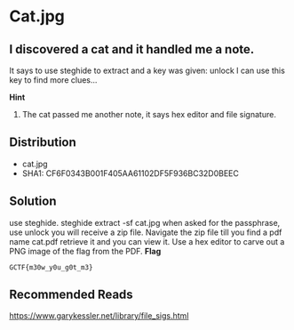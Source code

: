 # Cat.jpg
## I discovered a cat and it handled me a note.
It says to use steghide to extract and a key was given: unlock 
I can use this key to find more clues... 

**Hint**
1. The cat passed me another note, it says hex editor and file signature.
## Distribution
- cat.jpg
- SHA1: CF6F0343B001F405AA61102DF5F936BC32D0BEEC
## Solution
use steghide. steghide extract -sf cat.jpg
when asked for the passphrase, use unlock
you will receive a zip file. Navigate the zip file till you find a pdf name cat.pdf
retrieve it and you can view it. Use a hex editor to carve out a PNG image of the flag from the PDF.
**Flag**

`GCTF{m30w_y0u_g0t_m3}`
## Recommended Reads
https://www.garykessler.net/library/file_sigs.html
